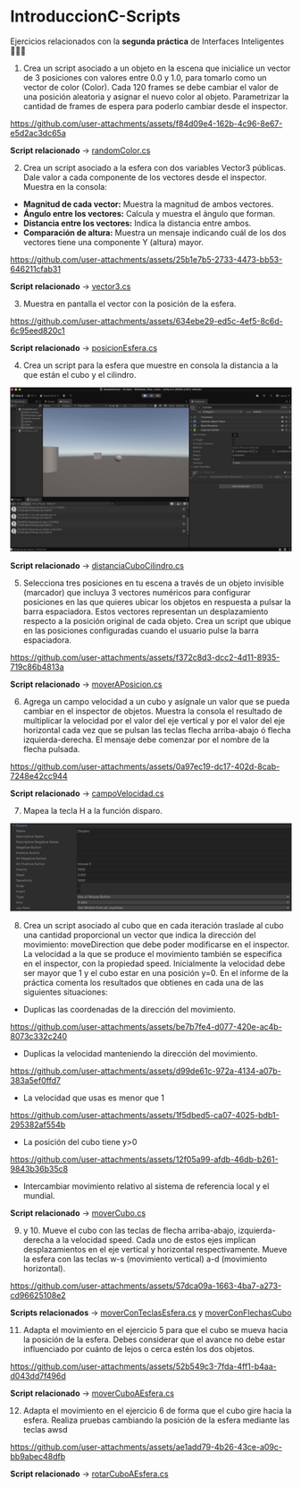 # IntroduccionC-Scripts
Ejercicios relacionados con la **segunda práctica** de Interfaces Inteligentes 👨🏻‍💻

1. Crea un script asociado a un objeto en la escena que inicialice un vector de 3 posiciones con valores entre 0.0 y 1.0, para tomarlo como un vector de color (Color). Cada 120 frames se debe cambiar el valor de una posición aleatoria y asignar el nuevo color al objeto. Parametrizar la cantidad de frames de espera para poderlo cambiar desde el inspector.

https://github.com/user-attachments/assets/f84d09e4-162b-4c96-8e67-e5d2ac3dc65a

**Script relacionado** -> [randomColor.cs](./scripts/randomColor.cs)

2. Crea un script asociado a la esfera con dos variables Vector3 públicas. Dale valor a cada componente de los vectores desde el inspector. Muestra en la consola:

- **Magnitud de cada vector:** Muestra la magnitud de ambos vectores.
- **Ángulo entre los vectores:** Calcula y muestra el ángulo que forman.
- **Distancia entre los vectores:** Indica la distancia entre ambos.
- **Comparación de altura:** Muestra un mensaje indicando cuál de los dos vectores tiene una componente Y (altura) mayor.

https://github.com/user-attachments/assets/25b1e7b5-2733-4473-bb53-646211cfab31

**Script relacionado** -> [vector3.cs](./scripts/vector3.cs)

3. Muestra en pantalla el vector con la posición de la esfera.

https://github.com/user-attachments/assets/634ebe29-ed5c-4ef5-8c6d-6c95eed820c1

**Script relacionado** -> [posicionEsfera.cs](./scripts/posicionEsfera.cs)

4. Crea un script para la esfera que muestre en consola la distancia a la que están el cubo y el cilindro.

![Distancia](./images/distanciaCuboCilindro.png)

**Script relacionado** -> [distanciaCuboCilindro.cs](./scripts/distanciaCuboCilidro.cs)

5. Selecciona tres posiciones en tu escena a través de un objeto invisible (marcador) que incluya 3 vectores numéricos para configurar posiciones en las que quieres ubicar los objetos en respuesta a pulsar la barra espaciadora. Estos vectores representan un desplazamiento respecto a la posición original de cada objeto. Crea un script que ubique en las posiciones configuradas cuando el usuario pulse la barra espaciadora.

https://github.com/user-attachments/assets/f372c8d3-dcc2-4d11-8935-719c86b4813a

**Script relacionado** -> [moverAPosicion.cs](./scripts/moverAPosicion.cs)

6. Agrega un campo velocidad a un cubo y asígnale un valor que se pueda cambiar en el inspector de objetos. Muestra la consola el resultado de multiplicar la velocidad por el valor del eje vertical y por el valor del eje horizontal cada vez que se pulsan las teclas flecha arriba-abajo ó flecha izquierda-derecha. El mensaje debe comenzar por el nombre de la flecha pulsada.

https://github.com/user-attachments/assets/0a97ec19-dc17-402d-8cab-7248e42cc944

**Script relacionado** -> [campoVelocidad.cs](./scripts/campoVelocidad.cs)

7. Mapea la tecla H a la función disparo.

![MapearH](./images/mapearH.png)

8. Crea un script asociado al cubo que en cada iteración traslade al cubo una cantidad proporcional un vector que indica la dirección del movimiento: moveDirection que debe poder modificarse en el inspector.  La velocidad a la que se produce el movimiento también se especifica en el inspector, con la propiedad speed. Inicialmente la velocidad debe ser mayor que 1 y el cubo estar en una posición y=0. En el informe de la práctica comenta los resultados que obtienes en cada una de las siguientes situaciones:

- Duplicas las coordenadas de la dirección del movimiento.

https://github.com/user-attachments/assets/be7b7fe4-d077-420e-ac4b-8073c332c240


- Duplicas la velocidad manteniendo la dirección del movimiento.

https://github.com/user-attachments/assets/d99de61c-972a-4134-a07b-383a5ef0ffd7


- La velocidad que usas es menor que 1

https://github.com/user-attachments/assets/1f5dbed5-ca07-4025-bdb1-295382af554b

- La posición del cubo tiene y>0

https://github.com/user-attachments/assets/12f05a99-afdb-46db-b261-9843b36b35c8

- Intercambiar movimiento relativo al sistema de referencia local y el mundial.

**Script relacionado** -> [moverCubo.cs](./scripts/moverCubo.cs)

9. y 10. Mueve el cubo con las teclas de flecha arriba-abajo, izquierda-derecha a la velocidad speed. Cada uno de estos ejes implican desplazamientos en el eje vertical y horizontal respectivamente. Mueve la esfera con las teclas w-s (movimiento vertical) a-d (movimiento horizontal).

https://github.com/user-attachments/assets/57dca09a-1663-4ba7-a273-cd96625108e2

**Scripts relacionados** -> [moverConTeclasEsfera.cs](./scripts/moverConTeclasEsfera.cs) y [moverConFlechasCubo](./scripts/moverConTeclasEsfera.cs)

11. Adapta el movimiento en el ejercicio 5 para que el cubo se mueva hacia la posición de la esfera. Debes considerar que el avance no debe estar influenciado por cuánto de lejos o cerca estén los dos objetos. 

https://github.com/user-attachments/assets/52b549c3-7fda-4ff1-b4aa-d043dd7f496d

**Script relacionado** -> [moverCuboAEsfera.cs](./scripts/moverCuboAEsfera.cs)

12. Adapta el movimiento en el ejercicio 6 de forma que el cubo gire hacia la esfera. Realiza pruebas cambiando la posición de la esfera mediante las teclas awsd

https://github.com/user-attachments/assets/ae1add79-4b26-43ce-a09c-bb9abec48dfb

**Script relacionado** -> [rotarCuboAEsfera.cs](./scripts/rotarCuboAesfera.cs)
